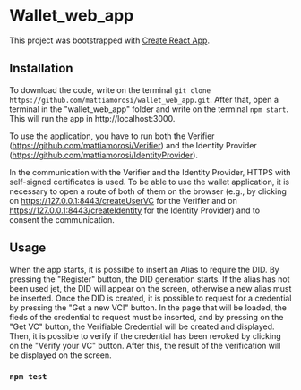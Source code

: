 # Wallet_web_app

This project was bootstrapped with [Create React App](https://github.com/facebook/create-react-app).

## Installation

To download the code, write on the terminal `git clone https://github.com/mattiamorosi/wallet_web_app.git`.
After that, open a terminal in the "wallet_web_app" folder and write on the terminal `npm start`. This will run the app in http://localhost:3000.

To use the application, you have to run both the Verifier (https://github.com/mattiamorosi/Verifier) and the Identity Provider (https://github.com/mattiamorosi/IdentityProvider).

In the communication with the Verifier and the Identity Provider, HTTPS with self-signed certificates is used. To be able to use the wallet application, it is necessary to open a route of both of them on the browser (e.g., by clicking on https://127.0.0.1:8443/createUserVC for the Verifier and on https://127.0.0.1:8443/createIdentity for the Identity Provider) and to consent the communication.


## Usage
When the app starts, it is possilbe to insert an Alias to require the DID. By pressing the "Register" button, the DID generation starts. If the alias has not been used jet, the DID will appear on the screen, otherwise a new alias must be inserted.
Once the DID is created, it is possible to request for a credential by pressing the "Get a new VC!" button. In the page that will be loaded, the fieds of the credential to request must be inserted, and by pressing on the "Get VC" button, the Verifiable Credential will be created and displayed.
Then, it is possible to verify if the credential has been revoked by clicking on the "Verify your VC" button. After this, the result of the verification will be displayed on the screen.



### `npm test`

